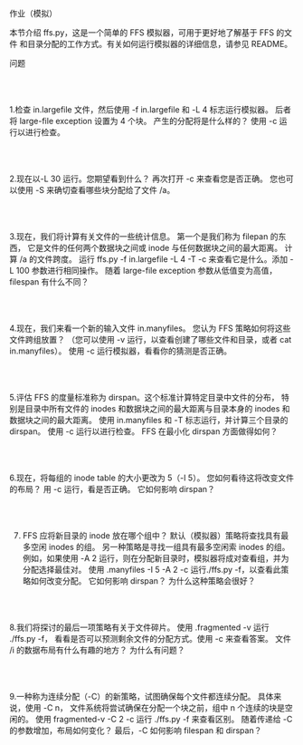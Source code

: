 作业（模拟）

本节介绍 ffs.py，这是一个简单的 FFS 模拟器，可用于更好地了解基于 FFS 的文件
和目录分配的工作方式。有关如何运行模拟器的详细信息，请参见 README。 

问题

<br/>
<br/>

1.检查 in.largefile 文件，然后使用 -f in.largefile 和 -L 4 标志运行模拟器。
后者将 large-file exception 设置为 4 个块。 产生的分配将是什么样的？ 使用 -c 运行以进行检查。 


<br/>
<br/>

2.现在以-L 30 运行。您期望看到什么？ 再次打开 -c 来查看您是否正确。 您也可以使用 -S 来确切查看哪些块分配给了文件 /a。 


<br/>
<br/>

3.现在，我们将计算有关文件的一些统计信息。 第一个是我们称为 filepan 的东西，
它是文件的任何两个数据块之间或 inode 与任何数据块之间的最大距离。 计算 /a 的文件跨度。 
运行 ffs.py -f in.largefile -L 4 -T -c 来查看它是什么。添加 -L 100 参数进行相同操作。
随着 large-file exception 参数从低值变为高值，filespan 有什么不同？ 

<br/>
<br/>

4.现在，我们来看一个新的输入文件 in.manyfiles。 您认为 FFS 策略如何将这些文件跨组放置？ 
（您可以使用 -v 运行，以查看创建了哪些文件和目录，或者 cat in.manyfiles）。 
使用 -c 运行模拟器，看看你的猜测是否正确。 

<br/>
<br/>

5.评估 FFS 的度量标准称为 dirspan。这个标准计算特定目录中文件的分布，
特别是目录中所有文件的 inodes 和数据块之间的最大距离与目录本身的 inodes 和数据块之间的最大距离。 
使用 in.manyfiles 和 -T 标志运行，并计算三个目录的 dirspan。 使用 -c 运行以进行检查。 FFS 在最小化 dirspan 方面做得如何？ 

<br/>
<br/>

6.现在，将每组的 inode table 的大小更改为 5（-I 5）。 您如何看待这将改变文件的布局？
用 -c 运行，看是否正确。 它如何影响 dirspan？ 

<br/>
<br/>

7. FFS 应将新目录的 inode 放在哪个组中？ 默认（模拟器）策略将查找具有最多空闲 inodes 的组。 
另一种策略是寻找一组具有最多空闲索 inodes 的组。 例如，如果使用 -A 2 运行，则在分配新目录时，模拟器将成对查看组，并为分配选择最佳对。
使用 .manyfiles -I 5 -A 2 -c 运行./ffs.py -f，以查看此策略如何改变分配。 
它如何影响 dirspan？ 为什么这种策略会很好？ 

<br/>
<br/>

8.我们将探讨的最后一项策略有关于文件碎片。 使用 .fragmented -v 运行 ./ffs.py -f，
看看是否可以预测剩余文件的分配方式。使用 -c 来查看答案。 文件 /i 的数据布局有什么有趣的地方？ 
为什么有问题？ 

<br/>
<br/>

9.一种称为连续分配（-C）的新策略，试图确保每个文件都连续分配。 具体来说，使用 -C n，
文件系统将尝试确保在分配一个块之前，组中 n 个连续的块是空闲的。 
使用 fragmented-v -C 2 -c 运行 ./ffs.py -f 来查看区别。 
随着传递给 -C 的参数增加，布局如何变化？ 最后，-C 如何影响 filespan 和 dirspan？
